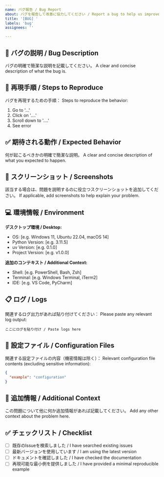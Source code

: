 ```yaml
---
name: バグ報告 / Bug Report
about: バグを報告して改善に協力してください / Report a bug to help us improve
title: '[BUG] '
labels: 'bug'
assignees: ''

---
```


## 🐛 バグの説明 / Bug Description
バグの明確で簡潔な説明を記載してください。
A clear and concise description of what the bug is.

## 🔄 再現手順 / Steps to Reproduce
バグを再現するための手順：
Steps to reproduce the behavior:

1. Go to '...'
2. Click on '....'
3. Scroll down to '....'
4. See error

## ✅ 期待される動作 / Expected Behavior
何が起こるべきかの明確で簡潔な説明。
A clear and concise description of what you expected to happen.

## 📸 スクリーンショット / Screenshots
該当する場合は、問題を説明するのに役立つスクリーンショットを追加してください。
If applicable, add screenshots to help explain your problem.

## 💻 環境情報 / Environment
**デスクトップ環境 / Desktop:**
- OS: [e.g. Windows 11, Ubuntu 22.04, macOS 14]
- Python Version: [e.g. 3.11.5]
- uv Version: [e.g. 0.1.0]
- Project Version: [e.g. v1.0.0]

**追加のコンテキスト / Additional Context:**
- Shell: [e.g. PowerShell, Bash, Zsh]
- Terminal: [e.g. Windows Terminal, iTerm2]
- IDE: [e.g. VS Code, PyCharm]

## 📋 ログ / Logs
関連するログ出力があれば貼り付けてください：
Please paste any relevant log output:

```
ここにログを貼り付け / Paste logs here
```

## 🔧 設定ファイル / Configuration Files
関連する設定ファイルの内容（機密情報は除く）：
Relevant configuration file contents (excluding sensitive information):

```json
{
  "example": "configuration"
}
```

## 📝 追加情報 / Additional Context
この問題について他に何か追加情報があれば記載してください。
Add any other context about the problem here.

## ✅ チェックリスト / Checklist
- [ ] 既存のIssueを検索しました / I have searched existing issues
- [ ] 最新バージョンを使用しています / I am using the latest version
- [ ] ドキュメントを確認しました / I have checked the documentation
- [ ] 再現可能な最小例を提供しました / I have provided a minimal reproducible example
